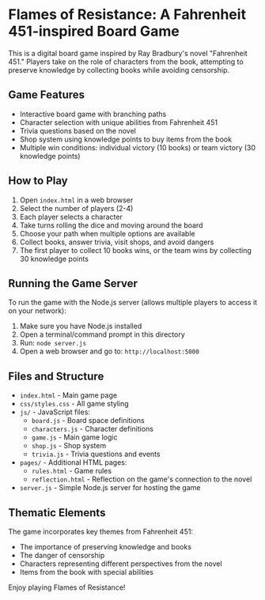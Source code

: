 # Flames of Resistance: A Fahrenheit 451-inspired Board Game

This is a digital board game inspired by Ray Bradbury's novel "Fahrenheit 451." Players take on the role of characters from the book, attempting to preserve knowledge by collecting books while avoiding censorship.

## Game Features

- Interactive board game with branching paths 
- Character selection with unique abilities from Fahrenheit 451
- Trivia questions based on the novel
- Shop system using knowledge points to buy items from the book
- Multiple win conditions: individual victory (10 books) or team victory (30 knowledge points)

## How to Play

1. Open `index.html` in a web browser
2. Select the number of players (2-4)
3. Each player selects a character
4. Take turns rolling the dice and moving around the board
5. Choose your path when multiple options are available
6. Collect books, answer trivia, visit shops, and avoid dangers
7. The first player to collect 10 books wins, or the team wins by collecting 30 knowledge points

## Running the Game Server

To run the game with the Node.js server (allows multiple players to access it on your network):

1. Make sure you have Node.js installed
2. Open a terminal/command prompt in this directory
3. Run: `node server.js`
4. Open a web browser and go to: `http://localhost:5000`

## Files and Structure

- `index.html` - Main game page
- `css/styles.css` - All game styling
- `js/` - JavaScript files:
  - `board.js` - Board space definitions
  - `characters.js` - Character definitions
  - `game.js` - Main game logic
  - `shop.js` - Shop system
  - `trivia.js` - Trivia questions and events
- `pages/` - Additional HTML pages:
  - `rules.html` - Game rules
  - `reflection.html` - Reflection on the game's connection to the novel
- `server.js` - Simple Node.js server for hosting the game

## Thematic Elements

The game incorporates key themes from Fahrenheit 451:
- The importance of preserving knowledge and books
- The danger of censorship
- Characters representing different perspectives from the novel
- Items from the book with special abilities

Enjoy playing Flames of Resistance!
